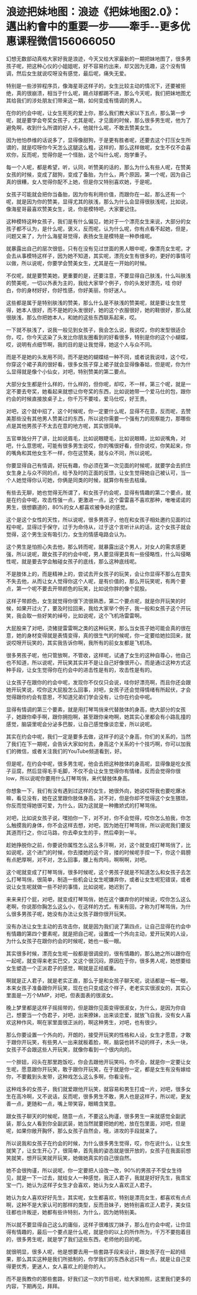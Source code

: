 # 浪迹把妹地图：浪迹《把妹地图2.0》：邁出約會中的重要一步——牽手--更多优惠课程微信156066050

幻想无数部动真格大家好我是浪迹，今天又给大家最新的一期把妹地图了，很多男孩子呢，把这种心仪的小姐姐呢，好不容易约出来，却又因为无趣，这个没有情调，然后女生就说哎呀没有感觉，最后呢，痛失无爱。

特别是一些涉猝程序员，像海星哥这样子的，女生比较主动的情况下，还要被拒绝，真的很崩溃，相当于什么呢，踢点球都踢不进，那么今天呢，我们把妹地图尤其给我们的涉处朋友们带来这一期，如何变成有情调的男人。

在你的约会中呢，让女生死死的爱上你，那么我们教大家以下五点，那么第一步呢，就是要学会夸奖女孩子，尤其是呢，才见面的时候，那么很多男生呢，他为了避免啊，收到什么所谓的好人卡，他就什么呢，不敢去赞美女生。

因为他怕恭维的话说多了，显得像甜狗，于是更有胜者呢，还要去这个打压女生所谓的，就是哎呀你今天怎么这腿这么粗，这样的，那么这样做呢，女生不仅不会喜欢你，反而呢，觉得你是一个怪胎，这个叫什么呢，炮学重子。

每一个人呢，都是希望，听，认同，听赞美的话的，那么为什么有些人呢，在赞美女孩的时候，变成了甜狗，变成了备胎，为什么，两个原因，第一个呢，因为自己真的很糟，女人觉得你配不上她，但是你又特别喜欢她，于是呢。

女孩子可能就会把你当备胎，因为你有利用价值，而跟你在一起，那么还有一个呢，就是因为你的赞美，显得尤其的肤浅，那么为什么会显得很肤浅呢，比如说，像海星哥最喜欢赞美女生，说，你是模特吧，大家要记住。

这种模特这种女孩子，我们是有什么偏见，她对于一个漂亮女生来说，大部分的女孩子都不认为，是什么呢，褒义，反而呢，认为什么呢，你有点看不起她，但是，问题又来了，为什么海星哥觉得，表扬女生是模特是一种恭维呢。

就暴露出自己的层次很低，只有在没有见过世面的男人眼中呢，像漂亮女生呢，才会去从事模特这样子，因为她不知道，其实呢，漂亮女生有很多的，更好的事情可以做，所以说呢，你要学会赞美女生，尤其是在一开始的时候。

不仅呢，就是要赞美她，更重要的是，还要注意，不要显得自己肤浅，什么叫肤浅的赞美呢，一切以外表为主的，我给大家举个例子，你的头发好漂亮，哇 你好白，你的身材好好，你好性感，你好美丽，你好迷人。

这些都是属于是特别肤浅的赞美，那么什么是不肤浅的赞美呢，就是要让女生觉得，她本人很好，而不是她的头发很好，她的这个衣服很好，她的鞋很好，那么就很肤浅，那么你把她本人，和她的这些东西联系起来，哎。

一下就不肤浅了，说我一般见到女孩子，我会怎么说，我说哎，你的发型很适合你，哎，你今天这染了头发比你朋友圈看到的好看很多，特别是你的这个小蝴蝶，哎，说明有点细节啊，我的目的是让我觉得，她这个人与众不同。

而是不是她的头发用不同，而不是她的蝴蝶结一种不同，或者说我说哇，这个哎，你穿这个裙子真的很好看，很多女孩子穿上裙子就会显得像春姑，但是呢，你为什么显得就是像个小仙女，对吧，特别赞美的第二要点。

大部分女生都是什么样的，什么样的，但你呢，却哎，不一样，第三个呢，就是一定不要去夸奖，她看起来就想让你夸奖的东西，比如说她带一个爱马仕的包，跟你约会的时候直接放桌子上，你千万不要哇，爱马仕哎，好王贵。

对吧，这个就中招了，这个时候呢，你一定要什么呢，显得不在意，反而呢，去赞美那些没有其他男人赞美过的东西，所以说你需要一个强有力的观察能力，那哪些点是其他男孩子不太去在意的地方呢，其实很简单。

五官单独分开了讲，比如说眉毛，比如说眼睫毛，比如说眼睛，比如说嘴角，对吧，什么意思呢，可能有很多男生说哎，你的嘴很好看，但你说哎，你笑起来，你的嘴角和其他女生不一样，你在这赞美，就与众不同，所以说呢。

你要显得自己有情调，好玩有趣，你必须在第一次见面的时候呢，就要学会去抓住女生身上与众不同的点，给予及时的正面的反馈，让女生觉得她自己被认可，当一个人她觉得你认可她，你俩是同类的时候，就算你有些去枯燥。

有些去无聊，她也觉得无所谓了，和女孩子约会呢，显得有情趣的第二个要点，就是在约会中呢，攻击性强一点，更激进一点，这个雷雷喜不喜欢那种，唯唯诺诺的男生，很想霸道的，80%的女人都喜欢被争处的感觉。

这个是这个女性的天性，所以说呢，很多男孩子，他在和女孩子相处邀约见面的过程中呢，显得过于保守，过于为命侍从，过于这个言听计从的话，这个女孩子就会觉得，这个男生没有吸引力，女生的情感电路会认为。

这个男生是怕担心失去他，那么转而呢，就暴露出这个男人，对女人的需求感更强，所以说呢，跟女孩子的约会中呢，男人要显得更具有一些侵略性，什么叫侵略性呢，就是要去学会触碰女孩子的底线，那么这种底线呢。

不是肢体上的，而是精神上的，尝试去开女孩子的玩笑，会让你显得不那么在意失不失去他，从而让女人觉得你这个人呢，是有价值的，那么开玩笑呢，有两个要点，第一个呢不要去开带颜色的玩笑，比如说你胖的像个屁股。

这样子带颜色，女生就觉得你很下流很熟悉，第二个要点呢，就是你开玩笑的时候，如果开过火了，要及时拉回来，我给大家举个例子，我一般和女孩子这个开玩笑，我会取一些好笑的绰号，比如说呢，这个飞机场雷雷啊。

大屁股来了对吧，烫猪提雷雷啊之类的这种玩笑，那么当女孩子她可能会真的很在意，她的身材变得就是表情变得，真的很生气的时候呢，你一定要给她拉回来，就说哎呀开玩笑的，其实我告诉你啊，我所有的前女友都是飞机场。

很多男孩子呢，他只管放啊，不管收，这样呢，试通了女生的这种自尊心，他自己也不知道，所以说呢，开玩笑其实并不是让自己好像很开心，而是通过这种方式这种手段，让女生觉得你在约会中的进击性是有的，攻击性是有的。

让女孩子在跟你的约会中呢，发现你不仅仅只会说，哇你好漂亮啊，而且你还会跟她开玩笑说，哎你这大屁股怎么回事，对吧，女孩子还会觉得情绪有所起伏，才会觉得跟你约会有意思，不知道兄弟们学会没有，让你在约会中呢。

显得有情调的第三个要素，就是用打琴骂俏来代替肢体的身高，绝大部分的女孩子，她跟你牵手啊，跟你拥抱啊，甚至跟你亲吻啊，她其实心里都会有小路乱撞的感觉，脑袋里呢会分泌多巴胺，让自己感觉像谈恋爱，所以说呢。

其实在约会中呢，我们一定是要多去做，这样子的这个身高，你们的关系的，当然了我们在下一期呢，会告诉大家如何去，身高这个关系的十个技巧啊，你可以加我们的微信，或者关注我们的YouTube频道看到，好。

但是呢，在约会中呢，很多男生呢，他会去把这种肢体的身高呢，显得像是吃女孩子豆腐，然后显得毛手毛脚，不仅不会让女生觉得你有情绪，反而会觉得你很low，所以说呢你要用什么打琴骂俏，来代替肢体身高。

你想象一下，我们有没有遇到过这样的女生，她很外向，她说哎呀我也要吃爆冰嘛，看见没有，她在这里跟你肢体身高，对不对，但是你却不觉得这个女生猥琐，你反而觉得她很可爱，为什么，因为这就是一种撒娇式的打琴骂俏。

对吧，比如说女孩子说，嘿拍你一下，对不对，你不会觉得，哎你怎么拍我，你怎么触摸我的身体，你不会这样去想，对吧，因为她在打琴骂俏，所以说呢我们要反其道而行之，你过马路，你去牵女生的手，然后牵到一半。

趁她挣脱你之前，你要说你属性怎么这么多汗啊，对，这个就变成打琴骂俏了，比如说呢，这个进门的时候，你去搂她的这个背，搂的时候呢手捏一下，你这个肩膀有点肥厚啊，对不对，怎么回事，腰上有肉吗，啊啊啊，对吧。

这个呢就变成了打琴骂俏，很多时候呢，这个男孩子就是不知道怎么和女孩子去怎么打琴骂俏，很简单，制造一些机会让女生呢嫌弃你，或者让女生呢犯错误，或者说让女生呢就做一些不好的事情，比如说呢，她迟到了。

来来来打个屁，对吧，就变成打琴骂俏，她在这个嫌弃你的时候说，哎你怎么这么老啊，你说那你胸怎么这么小，在这样的方式，有来有回，才称为打琴骂俏，为什么很多男孩子呢，她没有办法让女孩子跟你很开玩笑。

没有办法让女生主动的去攻击你，就是因为我们说了第四点，让自己显得在约会中有情趣的第四个要素呢，就是把自己呢，设置成一个外向主动，爱开玩笑的人设，为什么女孩子在跟你约会的时候呢，她也一板一眼。

其实很多时候，漂亮女生呢一般都是很调皮的，很有情趣的，那么她之所以跟你在一起呢，就变得来老实巴交，又这个很沉闷，原因在于你，很多男人呢，她想要给女生塑造一个正派君子的感觉，啊就是正经威重。

啊就是正人君子，就是老实正直，那么于是和女孩子聊天呢，说话都是一板一眼，本来女孩子准备跟你开玩笑，现在也只变成这个样子，老老实实很淑女的，其实心里面是一万个MMP，对吧，但表面表的很淑女。

晚上梦里都是这样子摇摇带的，但是跟你见面变得很淑女，为什么，是因为你自己，想要当一个伪君子，对吧，出来撩妹，出来谈恋爱，就放飞自我，没有女人喜欢这种作风，啊在家里面很正派的，啊这种男生，对吧，也有很少。

那么你要设置一个外向的，开朗的，接受开玩笑的性格和人设，女生才愿意，才敢于跟你开玩笑，有些男人一出来就板着脸，啊，脑袋也转不动的样子，木头一块，女孩子不会跟这些人开玩笑，就像你看到一个很内向的。

一个胖妞，闷头在那里跑饭吃，你会去跟他开玩笑吗，你不会，就是你一定要让女生呢，愿意跟你开玩笑，敢于跟你开玩笑，在于就是你一定，都是女生有没有嫁给你，不要戴到头发带，这种戏怎么这么多啊，你看没有。

这种戏多的女孩子，我们就爱跟他开玩笑，就容易和男生打成一片，对吧，很多女生在高冷啊，又不说话，反而呢，很多男生不敢，男人也是这样子，所以呢，更友善一点，更随和一点，嘴上带笑容，眼睛含笑意。

跟女孩子聊天的时候呢，随意一点，不要这么拘谨，很多男生一来就感觉全副武装，那么女人看到你全副武装，她当然就要把她的枪，放在包里面，对吧，但是呢，如果你敞开胸怀，那么女孩子自然会，哦，进攻的手段就来了。

所以说我和女孩子在约会的时候，为什么很多男生觉得，哎，你在说什么，让女生就笑了，让女生开心了，很简单，首先我的姿态就是很开放的，女孩子在我面前想笑就笑，想开玩笑就开玩笑，她做她真实的自己很自然。

她不会很拘谨，所以说呢，你一定要把人设改一改，90%的男孩子不受女生待见，就是一下一过去，就给女人一种感觉，我正人君子，我就是好好先生，我乖宝宝一门，她认为这样子女生才会喜欢，她认为女人喜欢正人君子。

她认为女人喜欢好好先生，其实呢，女生都喜欢，特别是漂亮女生，都喜欢有点点啊，这种不是大家认可的那样的类型，反而丑妹子，她特别喜欢正人君子，美女往往都也许叛逆，她都有些许特别，为什么，因为她特别美。

所以就不要显得自己这么的庸俗，这样子很难拔刀妹子，那么在约会中呢，让你显得有情趣的，最后一个要点是什么呢，就是你的以上的所作所为，千万不要抱着目的，很多男生呢，就是学了我们这些东西，老师他的目的呢。

就很明显，很多人呢，他是想要去用一些套路手段来设计，跟女孩子在一起的结果，那么其实这种是我们所抵制的，你学我们的东西永远只有一点，就是让自己变得更优秀，更迷人，女人喜欢上的是你的人。

而不是我教你的那些套路，好我们这一次的节目呢，给大家拍照，这里我们更多的内容，下期再见，拜拜。